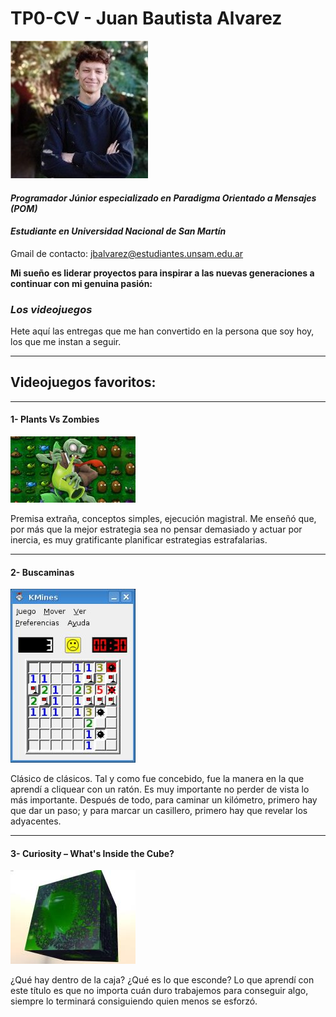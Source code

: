 # TP0-CV - Juan Bautista Alvarez	

![Verídico](/foto_real.jpg)

#### _Programador Júnior especializado en Paradigma Orientado a Mensajes (POM)_

#### _Estudiante en Universidad Nacional de San Martín_

Gmail de contacto: [jbalvarez@estudiantes.unsam.edu.ar](mailto:jbalvarez@estudiantes.unsam.edu.ar)

**Mi sueño es liderar proyectos para inspirar a las nuevas generaciones a continuar con mi genuina pasión:**

###                              ***Los videojuegos***

Hete aquí las entregas que me han convertido en la persona que soy hoy, los que me instan a seguir.
______________________________________________________

## Videojuegos favoritos:
______________________________________________________


#### 1- **Plants Vs Zombies**
![Pvz](/pvz.jpg)

Premisa extraña, conceptos simples, ejecución magistral. Me enseñó que, por más que la mejor estrategia sea no pensar demasiado y actuar por inercia, es muy gratificante planificar estrategias estrafalarias.
______________________________________________________
#### 2- **Buscaminas**
![Buscaminas](/buscaminas.jpg)

Clásico de clásicos. Tal y como fue concebido, fue la manera en la que aprendí a cliquear con un ratón. Es muy importante no perder de vista lo más importante. Después de todo, para caminar un kilómetro, primero hay que dar un paso; y para marcar un casillero, primero hay que revelar los adyacentes.
______________________________________________________
#### 3- **Curiosity** – **What's Inside the Cube?**
![curiosity](/curiosity.jpg)

¿Qué hay dentro de la caja? ¿Qué es lo que esconde? Lo que aprendí con este título es que no importa cuán duro trabajemos para conseguir algo, siempre lo terminará consiguiendo quien menos se esforzó.

